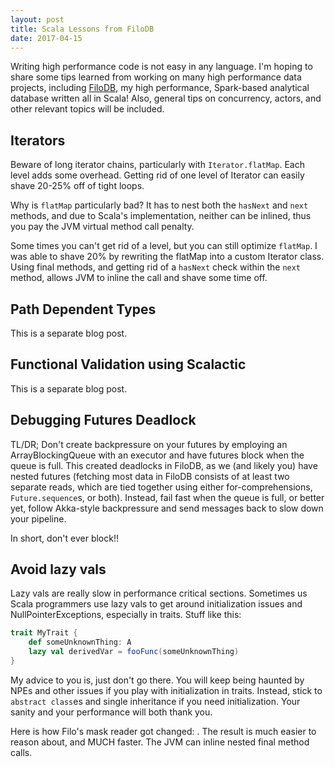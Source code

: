 ```yaml
---
layout: post
title: Scala Lessons from FiloDB
date: 2017-04-15
---
```


Writing high performance code is not easy in any language.  I'm hoping to share some tips learned from working on many high performance data projects, including [FiloDB](http://github.com/tuplejump/FiloDB), my high performance, Spark-based analytical database written all in Scala!  Also, general tips on concurrency, actors, and other relevant topics will be included.

## Iterators

Beware of long iterator chains, particularly with `Iterator.flatMap`.  Each level adds some overhead.  Getting rid of one level of Iterator can easily shave 20-25% off of tight loops.  

Why is `flatMap` particularly bad?  It has to nest both the `hasNext` and `next` methods, and due to Scala's implementation, neither can be inlined, thus you pay the JVM virtual method call penalty.

Some times you can't get rid of a level, but you can still optimize `flatMap`.  I was able to shave 20% by rewriting the flatMap into a custom Iterator class.  Using final methods, and getting rid of a `hasNext` check within the `next` method, allows JVM to inline the call and shave some time off.

## Path Dependent Types
This is a separate blog post.

## Functional Validation using Scalactic
This is a separate blog post.

## Debugging Futures Deadlock

TL/DR; Don't create backpressure on your futures by employing an ArrayBlockingQueue with an executor and have futures block when the queue is full.  This created deadlocks in FiloDB, as we (and likely you) have nested futures (fetching most data in FiloDB consists of at least two separate reads, which are tied together using either for-comprehensions, `Future.sequence`s, or both).  Instead, fail fast when the queue is full, or better yet, follow Akka-style backpressure and send messages back to slow down your pipeline.

In short, don't ever block!!

## Avoid lazy vals

Lazy vals are really slow in performance critical sections.  Sometimes us Scala programmers use lazy vals to get around initialization issues and NullPointerExceptions, especially in traits.  Stuff like this:

```scala
trait MyTrait {
    def someUnknownThing: A
    lazy val derivedVar = fooFunc(someUnknownThing)
}
```

My advice to you is, just don't go there.  You will keep being haunted by NPEs and other issues if you play with initialization in traits.  Instead, stick to `abstract class`es and single inheritance if you need initialization.  Your sanity and your performance will both thank you.

Here is how Filo's mask reader got changed:  <link to commit>.   The result is much easier to reason about, and MUCH faster.  The JVM can inline nested final method calls.